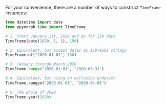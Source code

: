 For your convenience, there are a number of ways to construct `TimeFrame` instances:

``` python
from datetime import date
from epymorph.time import TimeFrame

# 1. Start January 1st, 2020 and go for 150 days
TimeFrame(date(2020, 1, 1), 150)

# 2. Equivalent, but accept dates as ISO-8601 strings
TimeFrame.of("2020-01-01", 150)

# 3. January through March 2020
TimeFrame.range("2020-01-01", "2020-03-31")

# 4. Equivalent, but using an exclusive endpoint
TimeFrame.rangex("2020-01-01", "2020-04-01")

# 5. The whole of 2020
TimeFrame.year(2020)
```
